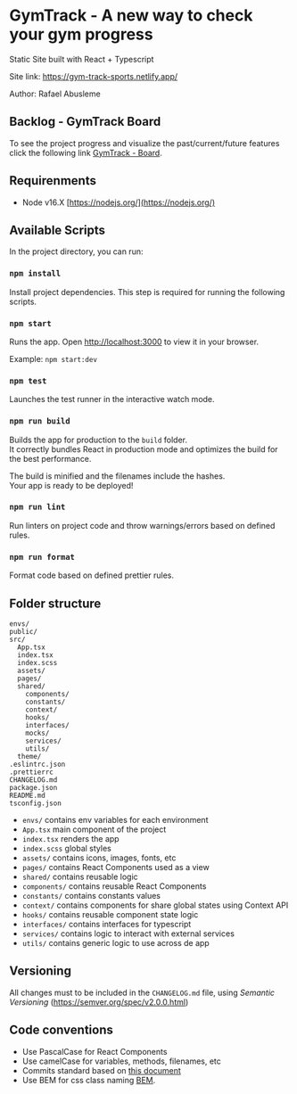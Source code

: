 # GymTrack - A new way to check your gym progress

Static Site built with React + Typescript

Site link: https://gym-track-sports.netlify.app/

Author: Rafael Abusleme

## Backlog - GymTrack Board

To see the project progress and visualize the past/current/future features click the following link [GymTrack - Board](https://trello.com/b/f7aWpTY8/gymtrack).

## Requirenments

- Node v16.X [https://nodejs.org/](https://nodejs.org/)

## Available Scripts

In the project directory, you can run:

### `npm install`

Install project dependencies. This step is required for running the following scripts.

### `npm start`

Runs the app. Open [http://localhost:3000](http://localhost:3000) to view it in your browser.

Example: `npm start:dev`

### `npm test`

Launches the test runner in the interactive watch mode.

### `npm run build`

Builds the app for production to the `build` folder.\
It correctly bundles React in production mode and optimizes the build for the best performance.

The build is minified and the filenames include the hashes.\
Your app is ready to be deployed!

### `npm run lint`

Run linters on project code and throw warnings/errors based on defined rules.

### `npm run format`

Format code based on defined prettier rules.

## Folder structure

```
envs/
public/
src/
  App.tsx
  index.tsx
  index.scss
  assets/
  pages/
  shared/
    components/
    constants/
    context/
    hooks/
    interfaces/
    mocks/
    services/
    utils/
  theme/
.eslintrc.json
.prettierrc
CHANGELOG.md
package.json
README.md
tsconfig.json
```

- `envs/` contains env variables for each environment
- `App.tsx` main component of the project
- `index.tsx` renders the app
- `index.scss` global styles
- `assets/` contains icons, images, fonts, etc
- `pages/` contains React Components used as a view
- `shared/` contains reusable logic
- `components/` contains reusable React Components
- `constants/` contains constants values
- `context/` contains components for share global states using Context API
- `hooks/` contains reusable component state logic
- `interfaces/` contains interfaces for typescript
- `services/` contains logic to interact with external services
- `utils/` contains generic logic to use across de app

## Versioning

All changes must to be included in the `CHANGELOG.md` file, using _Semantic Versioning_ (https://semver.org/spec/v2.0.0.html)

## Code conventions

- Use PascalCase for React Components
- Use camelCase for variables, methods, filenames, etc
- Commits standard based on [this document](https://dev.to/i5han3/git-commit-message-convention-that-you-can-follow-1709)
- Use BEM for css class naming [BEM](http://getbem.com/).
